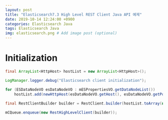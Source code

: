 ```yaml
---
layout: post
title: "Elasticsearch7.3 High Level REST Client Java API 예제"
date: 2019-10-14 12:24:00 +0900
categories: Elasticsearch Java
tags: Elasticsearch Java
img: elasticsearch.png # Add image post (optional)  
---
```


# Initialization

```java
final ArrayList<HttpHost> hostList = new ArrayList<HttpHost>();

LogManager.logger.debug("Elasticsearch client initialization");

for (ESDataNodeVO esDataNodeVO : mESPropertiesVO.getDataNodeList())
    hostList.add(newHttpHost(esDataNodeVO.getHost(), esDataNodeVO.getPort(), "http"));
    
final RestClientBuilder builder = RestClient.builder(hostList.toArray(new HttpHost[hostList.size()]));

mCQueue.enqueue(new RestHighLevelClient(builder));
```

<script src="https://gist.github.com/hboseong/f37f74b6089be7cf86bf18cde58b90dd.js"></script>

